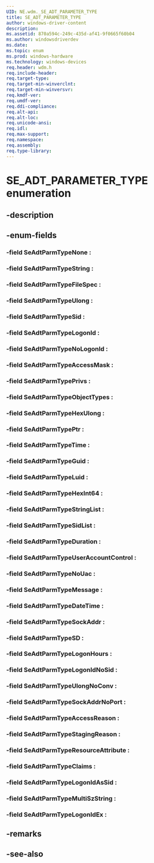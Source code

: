 ```yaml
---
UID: NE.wdm._SE_ADT_PARAMETER_TYPE
title: SE_ADT_PARAMETER_TYPE
author: windows-driver-content
description: 
ms.assetid: 870a594c-249c-435d-af41-9f0665f60b04
ms.author: windowsdriverdev
ms.date: 
ms.topic: enum
ms.prod: windows-hardware
ms.technology: windows-devices
req.header: wdm.h
req.include-header:
req.target-type:
req.target-min-winverclnt:
req.target-min-winversvr:
req.kmdf-ver:
req.umdf-ver:
req.ddi-compliance:
req.alt-api:
req.alt-loc:
req.unicode-ansi:
req.idl:
req.max-support:
req.namespace:
req.assembly:
req.type-library:
---
```


# SE_ADT_PARAMETER_TYPE enumeration

## -description



## -enum-fields

### -field SeAdtParmTypeNone : 
### -field SeAdtParmTypeString : 
### -field SeAdtParmTypeFileSpec : 
### -field SeAdtParmTypeUlong : 
### -field SeAdtParmTypeSid : 
### -field SeAdtParmTypeLogonId : 
### -field SeAdtParmTypeNoLogonId : 
### -field SeAdtParmTypeAccessMask : 
### -field SeAdtParmTypePrivs : 
### -field SeAdtParmTypeObjectTypes : 
### -field SeAdtParmTypeHexUlong : 
### -field SeAdtParmTypePtr : 
### -field SeAdtParmTypeTime : 
### -field SeAdtParmTypeGuid : 
### -field SeAdtParmTypeLuid : 
### -field SeAdtParmTypeHexInt64 : 
### -field SeAdtParmTypeStringList : 
### -field SeAdtParmTypeSidList : 
### -field SeAdtParmTypeDuration : 
### -field SeAdtParmTypeUserAccountControl : 
### -field SeAdtParmTypeNoUac : 
### -field SeAdtParmTypeMessage : 
### -field SeAdtParmTypeDateTime : 
### -field SeAdtParmTypeSockAddr : 
### -field SeAdtParmTypeSD : 
### -field SeAdtParmTypeLogonHours : 
### -field SeAdtParmTypeLogonIdNoSid : 
### -field SeAdtParmTypeUlongNoConv : 
### -field SeAdtParmTypeSockAddrNoPort : 
### -field SeAdtParmTypeAccessReason : 
### -field SeAdtParmTypeStagingReason : 
### -field SeAdtParmTypeResourceAttribute : 
### -field SeAdtParmTypeClaims : 
### -field SeAdtParmTypeLogonIdAsSid : 
### -field SeAdtParmTypeMultiSzString : 
### -field SeAdtParmTypeLogonIdEx : 

## -remarks

## -see-also